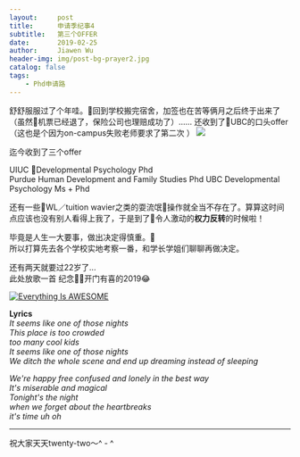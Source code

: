 ```yaml
---
layout:     post
title:      申请季纪事4
subtitle:   第三个OFFER
date:       2019-02-25
author:     Jiawen Wu
header-img: img/post-bg-prayer2.jpg
catalog: false
tags:
    - Phd申请路
---
```

<script type="text/javascript">
// 禁止右键菜单
document.oncontextmenu = function(){ return false; };
// 禁止文字选择
document.onselectstart = function(){ return false; };
// 禁止复制
document.oncopy = function(){ return false; };
// 禁止剪切
document.oncut = function(){ return false; };
// 禁止粘贴
document.onpaste = function(){ return false; };
</script>

舒舒服服过了个年哇。回到学校搬完宿舍，加签也在苦等俩月之后终于出来了（虽然机票已经退了，保险公司也理赔成功了）...... 还收到了UBC的口头offer（这也是个因为on-campus失败老师要求了第二次 ）
![](https://ws4.sinaimg.cn/large/006tKfTcgy1g0h9nsojboj30oo03eq3x.jpg)

迄今收到了三个offer

UIUC Developmental Psychology Phd  
Purdue Human Development and Family Studies Phd
UBC Developmental Psychology Ms + Phd

还有一些WL／tuition wavier之类的耍流氓操作就全当不存在了。算算这时间点应该也没有别人看得上我了，于是到了令人激动的**权力反转**的时候啦！

毕竟是人生一大要事，做出决定得慎重。  
所以打算先去各个学校实地考察一番，和学长学姐们聊聊再做决定。

还有两天就要过22岁了...  
此处放歌一首 纪念开门有喜的2019😂

[![Everything Is AWESOME](https://ws3.sinaimg.cn/large/006tKfTcly1g0iw5ycc8yj30qs0eydm5.jpg)](https://www.youtube.com/watch?v=AgFeZr5ptV8 "Everything Is AWESOME")

**Lyrics**  
*It seems like one of those nights*  
*This place is too crowded*  
*too many cool kids*  
*It seems like one of those nights*  
*We ditch the whole scene and end up dreaming instead of sleeping*  

*We're happy free confused and lonely in the best way*  
*It's miserable and magical*  
*Tonight's the night*  
*when we forget about the heartbreaks*  
*it's time uh oh*

---
祝大家天天twenty-two～^ - ^
